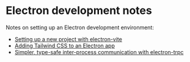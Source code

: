 # Electron development notes

Notes on setting up an Electron development environment:

* [Setting up a new project with electron-vite](electron-vite.md)
* [Adding Tailwind CSS to an Electron app](tailwindcss.md)
* [Simpler, type-safe inter-process communication with electron-trpc](electron-trpc.md)
